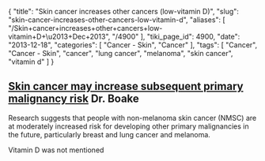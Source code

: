 {
    "title": "Skin cancer increases other cancers (low-vitamin D)",
    "slug": "skin-cancer-increases-other-cancers-low-vitamin-d",
    "aliases": [
        "/Skin+cancer+increases+other+cancers+low-vitamin+D+\u2013+Dec+2013",
        "/4900"
    ],
    "tiki_page_id": 4900,
    "date": "2013-12-18",
    "categories": [
        "Cancer - Skin",
        "Cancer"
    ],
    "tags": [
        "Cancer",
        "Cancer - Skin",
        "cancer",
        "lung cancer",
        "melanoma",
        "skin cancer",
        "vitamin d"
    ]
}


## [Skin cancer may increase subsequent primary malignancy risk](http://drkenboake.wordpress.com/tag/vitamin-d/%20) Dr. Boake

Research suggests that people with non-melanoma skin cancer (NMSC) are at moderately increased risk for developing other primary malignancies in the future, particularly breast and lung cancer and melanoma.

Vitamin D was not mentioned
